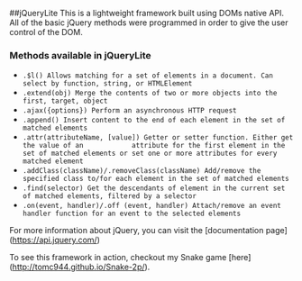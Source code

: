 ##jQueryLite
This is a lightweight framework built using DOMs native API. All of the basic jQuery methods were programmed in order to give the user control of the DOM.

### Methods available in jQueryLite

* `.$l() Allows matching for a set of elements in a document. Can select by function,
  string, or HTMLElement`
* `.extend(obj) Merge the contents of two or more objects into the first, target, object`
* `.ajax({options}) Perform an asynchronous HTTP request`
* `.append() Insert content to the end of each element in the set of matched elements`
* `.attr(attributeName, [value]) Getter or setter function. Either get the value of an            attribute for the first element in the set of matched elements or set one or more attributes for every matched element`
* `.addClass(className)/.removeClass(className) Add/remove the specified class to/for each
  element in the set of matched elements`
* `.find(selector) Get the descendants of element in the current set of matched elements,
  filtered by a selector`
* `.on(event, handler)/.off (event, handler) Attach/remove an event handler function
  for an event to the selected elements`

For more information about jQuery, you can visit the [documentation page] (https://api.jquery.com/)

To see this framework in action, checkout my Snake game [here] (http://tomc944.github.io/Snake-2p/).
